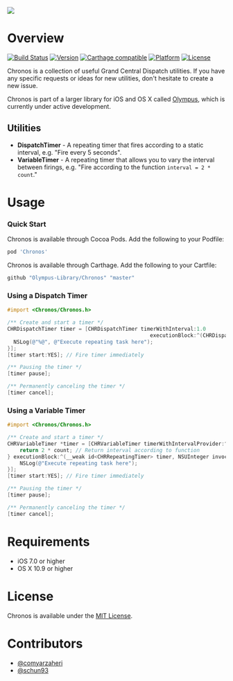 ![](https://raw.githubusercontent.com/Olympus-Library/Resources/master/chronos-header.png)

# Overview
[![Build Status](https://travis-ci.org/Olympus-Library/Chronos.svg)](https://travis-ci.org/Olympus-Library/Chronos)
[![Version](http://img.shields.io/cocoapods/v/Chronos.svg)](http://cocoapods.org/?q=Chronos)
[![Carthage compatible](https://img.shields.io/badge/Carthage-compatible-4BC51D.svg?style=flat)](https://github.com/Olympus-Library/Chronos)
[![Platform](http://img.shields.io/cocoapods/p/Chronos.svg)]()
[![License](http://img.shields.io/cocoapods/l/Chronos.svg)](https://github.com/Olympus-Library/Chronos/blob/master/LICENSE)

Chronos is a collection of useful Grand Central Dispatch utilities. If you have any specific requests or ideas for new utilities, don't hesitate to create a new issue.

Chronos is part of a larger library for iOS and OS X called [Olympus](https://github.com/Olympus-Library), which is currently under active development.

## Utilities

* **DispatchTimer** - A repeating timer that fires according to a static interval, e.g. "Fire every 5 seconds".
* **VariableTimer** - A repeating timer that allows you to vary the interval between firings, e.g. "Fire according to the function `interval = 2 * count`." 

# Usage 

### Quick Start

Chronos is available through Cocoa Pods. Add the following to your Podfile:

```ruby
pod 'Chronos'
```

Chronos is available through Carthage. Add the following to your Cartfile:

```ruby
github "Olympus-Library/Chronos" "master"
```

### Using a Dispatch Timer

```objective-c
#import <Chronos/Chronos.h>

/** Create and start a timer */
CHRDispatchTimer timer = [CHRDispatchTimer timerWithInterval:1.0 
                                              executionBlock:^(CHRDispatchTimer *__weak timer, NSUInteger invocation) {
  NSLog(@"%@", @"Execute repeating task here");
}];
[timer start:YES]; // Fire timer immediately

/** Pausing the timer */
[timer pause];

/** Permanently canceling the timer */
[timer cancel];

```

### Using a Variable Timer

```objective-c
#import <Chronos/Chronos.h>

/** Create and start a timer */
CHRVariableTimer *timer = [CHRVariableTimer timerWithIntervalProvider:^NSTimeInterval(CHRVariableTimer *__weak timer, NSUInteger nextInvocation) {
    return 2 * count; // Return interval according to function
} executionBlock:^(__weak id<CHRRepeatingTimer> timer, NSUInteger invocation) {
    NSLog(@"Execute repeating task here");
}];
[timer start:YES]; // Fire timer immediately

/** Pausing the timer */
[timer pause];

/** Permanently canceling the timer */
[timer cancel];
```

# Requirements

* iOS 7.0 or higher
* OS X 10.9 or higher

# License 

Chronos is available under the [MIT License](LICENSE).

# Contributors

* [@comyarzaheri](https://github.com/comyarzaheri)
* [@schun93](https://github.com/schun93)
